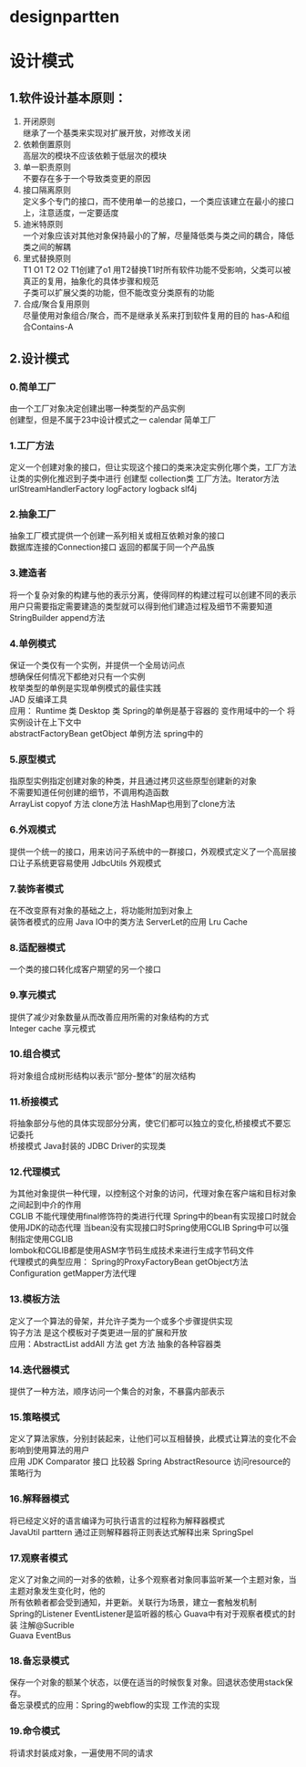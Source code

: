 # designpartten
# 设计模式
## 1.软件设计基本原则：
1. 开闭原则  
继承了一个基类来实现对扩展开放，对修改关闭
2. 依赖倒置原则  
高层次的模块不应该依赖于低层次的模块
3. 单一职责原则  
不要存在多于一个导致类变更的原因
4. 接口隔离原则  
定义多个专门的接口，而不使用单一的总接口，一个类应该建立在最小的接口上，注意适度，一定要适度
5. 迪米特原则  
一个对象应该对其他对象保持最小的了解，尽量降低类与类之间的耦合，降低类之间的解耦  
6. 里式替换原则  
T1 O1 T2 O2 T1创建了o1 用T2替换T1时所有软件功能不受影响，父类可以被真正的复用，抽象化的具体步骤和规范  
子类可以扩展父类的功能，但不能改变分类原有的功能
7. 合成/聚合复用原则  
尽量使用对象组合/聚合，而不是继承关系来打到软件复用的目的 has-A和组合Contains-A

## 2.设计模式
### 0.简单工厂  
由一个工厂对象决定创建出哪一种类型的产品实例  
创建型，但是不属于23中设计模式之一 calendar 简单工厂
### 1.工厂方法  
定义一个创建对象的接口，但让实现这个接口的类来决定实例化哪个类，工厂方法让类的实例化推迟到子类中进行
创建型  collection类  工厂方法。Iterator方法  urlStreamHandlerFactory  logFactory logback slf4j
### 2.抽象工厂
抽象工厂模式提供一个创建一系列相关或相互依赖对象的接口  
数据库连接的Connection接口 返回的都属于同一个产品族
### 3.建造者
将一个复杂对象的构建与他的表示分离，使得同样的构建过程可以创建不同的表示  
用户只需要指定需要建造的类型就可以得到他们建造过程及细节不需要知道
StringBuilder append方法 
### 4.单例模式
保证一个类仅有一个实例，并提供一个全局访问点  
想确保任何情况下都绝对只有一个实例  
枚举类型的单例是实现单例模式的最佳实践  
JAD 反编译工具  
应用：  Runtime 类  Desktop 类   Spring的单例是基于容器的 变作用域中的一个  将实例设计在上下文中   
abstractFactoryBean  getObject  单例方法 spring中的
### 5.原型模式
指原型实例指定创建对象的种类，并且通过拷贝这些原型创建新的对象  
不需要知道任何创建的细节，不调用构造函数  
ArrayList copyof 方法  clone方法  HashMap也用到了clone方法
### 6.外观模式
提供一个统一的接口，用来访问子系统中的一群接口，外观模式定义了一个高层接口让子系统更容易使用
JdbcUtils  外观模式
### 7.装饰者模式
在不改变原有对象的基础之上，将功能附加到对象上  
装饰者模式的应用  Java IO中的类方法  ServerLet的应用  Lru Cache
### 8.适配器模式
一个类的接口转化成客户期望的另一个接口  
### 9.享元模式  
提供了减少对象数量从而改善应用所需的对象结构的方式  
Integer cache 享元模式 
### 10.组合模式
将对象组合成树形结构以表示“部分-整体”的层次结构
### 11.桥接模式
将抽象部分与他的具体实现部分分离，使它们都可以独立的变化,桥接模式不要忘记委托  
桥接模式 Java封装的 JDBC  Driver的实现类
### 12.代理模式
为其他对象提供一种代理，以控制这个对象的访问，代理对象在客户端和目标对象之间起到中介的作用  
CGLIB 不能代理使用final修饰符的类进行代理
Spring中的bean有实现接口时就会使用JDK的动态代理
当bean没有实现接口时Spring使用CGLIB
Spring中可以强制指定使用CGLIB  
lombok和CGLIB都是使用ASM字节码生成技术来进行生成字节码文件  
代理模式的典型应用： Spring的ProxyFactoryBean  getObject方法 Configuration getMapper方法代理
### 13.模板方法
定义了一个算法的骨架，并允许子类为一个或多个步骤提供实现  
钩子方法 是这个模板对子类更进一层的扩展和开放  
应用：AbstractList  addAll 方法  get 方法  抽象的各种容器类 
### 14.迭代器模式
提供了一种方法，顺序访问一个集合的对象，不暴露内部表示
### 15.策略模式
定义了算法家族，分别封装起来，让他们可以互相替换，此模式让算法的变化不会影响到使用算法的用户  
应用 JDK  Comparator 接口 比较器 Spring AbstractResource 访问resource的策略行为 
### 16.解释器模式  
将已经定义好的语言编译为可执行语言的过程称为解释器模式  
JavaUtil parttern 通过正则解释器将正则表达式解释出来 SpringSpel
### 17.观察者模式
定义了对象之间的一对多的依赖，让多个观察者对象同事监听某一个主题对象，当主题对象发生变化时，他的  
所有依赖者都会受到通知，并更新。关联行为场景，建立一套触发机制  
Spring的Listener EventListener是监听器的核心  Guava中有对于观察者模式的封装 注解@Sucrible  
Guava EventBus  
### 18.备忘录模式
保存一个对象的额某个状态，以便在适当的时候恢复对象。回退状态使用stack保存。  
备忘录模式的应用：Spring的webflow的实现 工作流的实现
### 19.命令模式
将请求封装成对象，一遍使用不同的请求